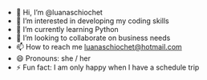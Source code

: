 - 👋 Hi, I’m @luanaschiochet
- 👀 I’m interested in developing my coding skills
- 🌱 I’m currently learning Python
- 💞️ I’m looking to collaborate on business needs
- 📫 How to reach me luanaschiochet@hotmail.com
- 😄 Pronouns: she / her
- ⚡ Fun fact: I am only happy when I have a schedule trip

<!---
luanaschiochet/luanaschiochet is a ✨ special ✨ repository because its `README.md` (this file) appears on your GitHub profile.
You can click the Preview link to take a look at your changes.
--->
